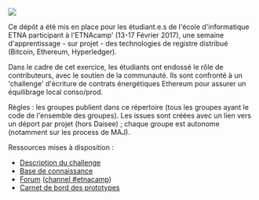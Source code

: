 ![](https://github.com/DAISEE/MasterCamp-ETNA/blob/master/docs/MasterCampETNA.png)

Ce dépôt a été mis en place pour les étudiant.e.s de l'école d'informatique ETNA participant à l'ETNAcamp' (13-17 Février 2017), une semaine d'apprentissage - sur projet - des technologies de registre distribué (Bitcoin, Ethereum, Hyperledger). 

Dans le cadre de cet exercice, les étudiants ont endossé le rôle de contributeurs, avec le soutien de la communauté. Ils sont confronté à un 'challenge' d'écriture de contrats énergétiques Ethereum pour assurer un équilibrage local conso/prod.

Règles : les groupes publient dans ce répertoire (tous les groupes ayant le code de l'ensemble des groupes). Les issues sont créées avec un lien vers un déport par projet (hors Daisee) ; chaque groupe est autonome (notamment sur les process de MAJ).

Ressources mises à disposition : 
- [Description du challenge](https://frama.link/DAISEE-ETNA)
- [Base de connaissance](https://frama.link/DAISEE-knowledge)
- [Forum](https://daisee.org) ([channel #etnacamp](https://chat.daisee.org/channel/etnacamp))
- [Carnet de bord des prototypes](https://github.com/DAISEE/Prototypes)
